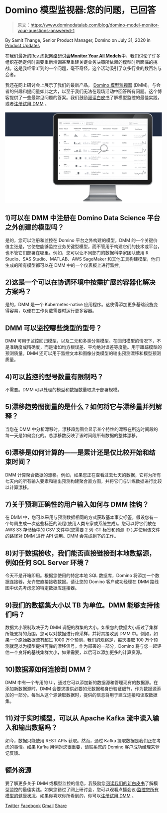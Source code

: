 # Domino 模型监视器:您的问题，已回答

> 原文：<https://www.dominodatalab.com/blog/domino-model-monitor-your-questions-answered-1>

By Samit Thange, Senior Product Manager, Domino on July 31, 2020 in [Product Updates](/blog/product-updates/)

在我们最近的[Rev 虚拟网络研讨会**Monitor Your All Models**](https://www.dominodatalab.com/resources/monitor-the-health-of-all-your-models-introducing-domino-model-monitor/)中，我们讨论了许多组织在确定何时需要重新培训甚至重建关键业务决策所依赖的模型时所面临的挑战。这是我经常听到的一个问题，毫不奇怪，这个活动吸引了众多行业的数百名与会者。

我还在网上研讨会上展示了我们的最新产品， [Domino 模型监视器](https://www.dominodatalab.com/product/domino-model-monitor/) (DMM)。与会者的兴趣和提问量如此之大，以至于我们无法在现场活动中回答所有问题。这个博客提供了一些最常见问题的答案。我们鼓励[阅读白皮书](https://www.dominodatalab.com/resources/model-monitoring-best-practices/)了解模型监控的最佳实践，或者[注册试用 DMM](https://go.dominodatalab.com/dmm-trial) 。

![](img/daff1d83a6c07fd984bfdf328024c520.png)

## 1)可以在 DMM 中注册在 Domino Data Science 平台之外创建的模型吗？

是的，您可以注册和监控在 Domino 平台之外构建的模型。DMM 的一个关键价值主张是，它使您能够监控业务关键型模型，而不管用于构建它们的技术或平台，也不管它们部署在哪里。例如，您可以让不同部门的数据科学家团队使用 R Studio、SAS Studio、MATLAB、AWS SageMaker 和其他工具构建模型，他们生成的所有模型都可以在 DMM 中的一个仪表板上进行监控。

## 2)这是一个可以在协调环境中按需扩展的容器化解决方案吗？

是的，DMM 是一个 Kubernetes-native 应用程序。这使得添加更多基础设施变得容易，以便在工作负载需要时运行更多容器。

## DMM 可以监控哪些类型的型号？

DMM 可用于监控回归模型，以及二元和多类分类模型。在回归模型的情况下，不是准确度或精确度，而是诸如均方根误差、平均绝对误差等度量。用于跟踪模型的预测质量。DMM 还可以用于监控文本和图像分类模型的输出预测漂移和模型预测质量。

## 4)可以监控的型号数量有限制吗？

不需要。DMM 可以处理的模型和数据数量取决于部署规模。

## 5)漂移趋势图衡量的是什么？如何将它与漂移量并列解释？

当您在 DMM 中分析漂移时，漂移趋势图会显示某个特性的漂移在所选时间段的每一天是如何变化的。总漂移数反映了该时间段所有数据的整体漂移。

## 6)漂移是如何计算的——是累计还是仅比较开始和结束时间？

DMM 计算聚合数据的漂移。例如，如果您正在查看过去七天的数据，它将为所有七天内的所有输入要素和输出预测构建聚合直方图，并将它们与训练数据进行比较以计算漂移。

## 7)关于预测正确性的用户输入如何与 DMM 挂钩？

在 DMM 中，您可以采用与预测数据相同的方式获取基本事实标签。假设您有一个每周生成一次这些标签的流程(使用人类专家或系统生成)。您可以将它们放在 AWS S3 存储桶中的 CSV 文件中(您需要 2 列–GT 标签和预测 ID ),并使用该文件的路径对 DMM 进行 API 调用。DMM 会完成剩下的工作。

## 8)对于数据接收，我们能否直接链接到本地数据源，例如任何 SQL Server 环境？

今天不是开箱即用。根据您使用的特定本地 SQL 数据库，Domino 将添加一个数据连接器，允许您直接接收数据。请让您的 Domino 客户成功经理在 DMM 路线图中优先考虑您的特定数据库连接器。

## 9)我们的数据集大小以 TB 为单位。DMM 能够支持他们吗？

数据大小限制取决于为 DMM 调配的群集的大小。如果您的数据大小超过了集群所能支持的范围，您可以对数据进行降采样，并将其接收到 DMM 中。例如，如果一个原始数据流有超过 1000 万个预测，我们的观察是，每天摄取 100 万个预测就足以为模型提供可靠的漂移信号。作为部署的一部分，Domino 将与您一起评估一个良好的基线集群大小，如果需要，以后可以添加更多的计算资源。

## 10)数据源如何连接到 DMM？

DMM 中有一个专用的 UI，通过它可以添加新的数据源和管理现有的数据源。在添加新数据源时，DMM 会要求提供必要的元数据和身份验证细节，作为数据源添加的一部分。每当从这个源读取数据时，提供的信息将用于建立连接和读取数据集。

## 11)对于实时模型，可以从 Apache Kafka 流中读入输入和输出数据吗？

如今，数据只能使用 REST APIs 获取。然而，通过 Kafka 摄取数据是我们正在考虑的事情。如果 Kafka 用例对您很重要，请联系您的 Domino 客户成功经理来登记反馈。

## 额外资源

要了解更多关于 DMM 或模型监控的信息，我鼓励您[阅读我们的新白皮书](https://www.dominodatalab.com/resources/model-monitoring-best-practices/)了解模型监控的最佳实践。如果您错过了网上研讨会，您可以观看点播会议:[监控您所有模型的健康状况](https://www.dominodatalab.com/resources/monitor-the-health-of-all-your-models-introducing-domino-model-monitor/)。如果你喜欢你所看到的，你可以[注册试用 DMM](https://go.dominodatalab.com/dmm-trial) 。

[Twitter](/#twitter) [Facebook](/#facebook) [Gmail](/#google_gmail) [Share](https://www.addtoany.com/share#url=https%3A%2F%2Fwww.dominodatalab.com%2Fblog%2Fdomino-model-monitor-your-questions-answered-1%2F&title=Domino%20Model%20Monitor%3A%20%20Your%20Questions%2C%20Answered)